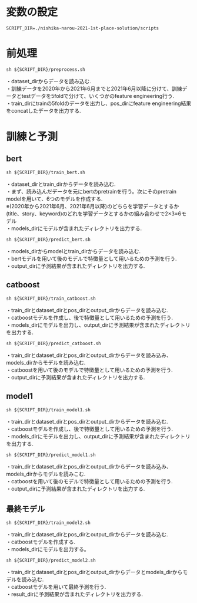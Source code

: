 # 変数の設定
```
SCRIPT_DIR=./nishika-narou-2021-1st-place-solution/scripts
```
# 前処理
```
sh ${SCRIPT_DIR}/preprocess.sh
```
・dataset_dirからデータを読み込む.  
・訓練データを2020年から2021年6月までと2021年6月以降に分けて、訓練データとtestデータを5foldで分けて、いくつかのfeature engineering行う.  
・train_dirにtrainの5foldのデータを出力し、pos_dirにfeature engineering結果をconcatしたデータを出力する.  
  
# 訓練と予測
## bert
```
sh ${SCRIPT_DIR}/train_bert.sh
```
・dataset_dirとtrain_dirからデータを読み込む.  
・まず、読み込んだデータを元にbertのpretrainを行う。次にそのpretrain modelを用いて、6つのモデルを作成する.  
※(2020年から2021年6月、2021年6月以降)のどちらを学習データとするか
(title、story、keyword)のどれを学習データとするかの組み合わせで2×3=6モデル  
・models_dirにモデルが含まれたディレクトリを出力する.  

```
sh ${SCRIPT_DIR}/predict_bert.sh
```
・models_dirからmodelとtrain_dirからデータを読み込む.  
・bertモデルを用いて後のモデルで特徴量として用いるための予測を行う.  
・output_dirに予測結果が含まれたディレクトリを出力する.  
  
## catboost
```
sh ${SCRIPT_DIR}/train_catboost.sh
```
・train_dirとdataset_dirとpos_dirとoutput_dirからデータを読み込む.  
・catboostモデルを作成し、後で特徴量として用いるための予測を行う.  
・models_dirにモデルを出力し、output_dirに予測結果が含まれたディレクトリを出力する.  
  
```
sh ${SCRIPT_DIR}/predict_catboost.sh
```
・train_dirとdataset_dirとpos_dirとoutput_dirからデータを読み込み、models_dirからモデルを読み込む.  
・catboostを用いて後のモデルで特徴量として用いるための予測を行う.  
・output_dirに予測結果が含まれたディレクトリを出力する.  
  
## model1  
```
sh ${SCRIPT_DIR}/train_model1.sh
```
・train_dirとdataset_dirとpos_dirとoutput_dirからデータを読み込む.  
・catboostモデルを作成し、後で特徴量として用いるための予測を行う.  
・models_dirにモデルを出力し、output_dirに予測結果が含まれたディレクトリを出力する.  
  
```
sh ${SCRIPT_DIR}/predict_model1.sh
```
・train_dirとdataset_dirとpos_dirとoutput_dirからデータを読み込み、models_dirからモデルを読みこむ.  
・catboostを用いて後のモデルで特徴量として用いるための予測を行う.  
・output_dirに予測結果が含まれたディレクトリを出力する.  
  
## 最終モデル  
```
sh ${SCRIPT_DIR}/train_model2.sh
```
・train_dirとdataset_dirとpos_dirとoutput_dirからデータを読み込む.  
・catboostモデルを作成する.  
・models_dirにモデルを出力する。  

  
```
sh ${SCRIPT_DIR}/predict_model2.sh
```
・train_dirとdataset_dirとpos_dirとoutput_dirからデータとmodels_dirからモデルを読み込む.  
・catboostモデルを用いて最終予測を行う.  
・result_dirに予測結果が含まれたディレクトリを出力する.  

